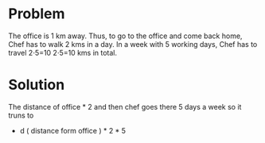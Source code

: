 # Problem

The office is
1 km away. Thus, to go to the office and come back home, Chef has to walk
2 kms in a day. In a week with
5 working days, Chef has to travel 
2⋅5=10
2⋅5=10 kms in total.

# Solution 

The distance of office * 2 and then chef goes there 5 days a week so it truns to 
- d ( distance form office ) * 2 * 5 